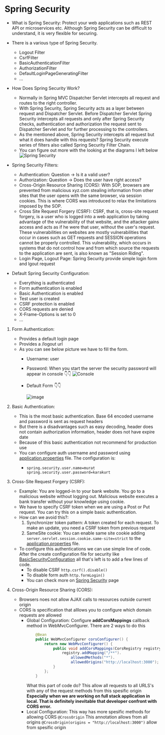 # Spring Security
* What is Spring Security: Protect your web applications such as REST API or microservices etc. Although Spring Security can be difficult to understand, it is very flexible for securing.
* There is a various type of Spring Security.
  * Logout Filter
  * CsrfFilter
  * BasicAuthenticationFilter
  * AuthorizationFilter
  * DefaultLoginPageGeneratingFilter
  * ...

* How Does Spring Security Work?
  * Normally in Spring MVC Dispatcher Servlet intercepts all request and routes to the right controller.
  * With Spring Security, Spring Security acts as a layer between request and Dispatcher Servlet. Before Dispatcher Servlet Spring Security intercepts all requests and only after Spring Security checks, authentication and authorization the request sent to Dispatcher Servlet and for further processing to the controllers.
  * As the mentioned above, Spring Security intercepts all request but what it does handle with this requests? Spring Security execute series of filters also called Spring Security Filter Chain.
  * You can figure out more with the looking at the diagrams I left below
  ![Spring Security](https://github.com/mrtkrkrt/Spring-Security/assets/55550212/66f7353f-a8a2-453b-9129-67c5f87d75a9)

* Spring Security Filters:
  * Authentication: Question -> Is it a valid user?
  * Authorization: Question -> Does the user have right access?
  * Cross-Origin Resource Sharing (CORS): With SOP, browsers are prevented from malicious xyz․com stealing information from other sites that the user opens with the same browser, via session cookies. This is where CORS was introduced to relax the limitations imposed by the SOP.
  * Cross Site Request Forgery (CSRF): CSRF, that is, cross-site request forgery, is a user who is logged into a web application by taking advantage of the vulnerability of that website, and the attacker gains access and acts as if he were that user, without the user's request. These vulnerabilities on websites are mostly vulnerabilities that occur in cases such as GET requests and SESSION operations cannot be properly controlled. This vulnerability, which occurs in systems that do not control how and from which source the requests to the application are sent, is also known as "Session Riding".
  * Login Page, Logout Page: Spring Security provide simple login form and lgout request

* Default Spring Security Configuration:
  * Everything is authenticated
  * Form authentication is enabled
  * Basic Authentication is enabled
  * Test user is created
  * CSRF protection is enabled
  * CORS requests are denied
  * X-Frame-Options is set to 0 
  * ...
  
1. Form Authentication: 
   * Provides a default login page
   * Provides a /logout url
   * As you can see below picture we have to fill the form. 
     * Username: user
     * Password: When you start the server the security password will appear in console 👇👇
      ![Console](https://github.com/mrtkrkrt/Spring-Security/assets/55550212/8da50eb5-eed8-4f9c-8f5c-520e7a9806b6)
     * Default Form 👇👇

        ![image](https://github.com/mrtkrkrt/Spring-Security/assets/55550212/ebe78f08-5bc2-4fd8-83a7-724f34cc8054)
 
2. Basic Authentication:
    * This is the most basic authentication. Base 64 encoded username and password is sent as request headers
    * But there is a disadvantages such as easy decoding, header does not contain authorization information, header does not have expire date
    * Because of this basic authentication not recommend for production use
    * You can configure auth username and password using [application.properties](src/main/resources/application.properties) file. The configuration is:
      *   ```
          spring.security.user.name=murat
          spring.security.user.password=karakurt
          ```
3. Cross-Site Request Forgery (CSRF):
    * Example: You are logged-in to your bank website. You go to a malicious website without logging out. Malicious website executes a bank transfer without your knowledge using cookie.
    * We have to specify CSRF token when we are using a Post or Put request. You can try this on a simple basic authentication.
    * How can we avoid this?:
        1. Synchronizer token pattern: A token created for each request. To make an update, you need a CSRF token from previous request
        2. SameSite cookie: You can enable same site cookie adding ``` server.servlet.session.cookie.same-site=strict ``` to the [application.properties](src/main/resources/application.properties) file.
    * To configure this authentications we can use simple line of code. After the create configuration file for security like [BasicSecurityConfiguration](src/main/java/com/springsecurity/demo/configuration/BasicSecurityConfiguration.java)
      all that's left is to add a few lines of code.
      * To disable CSRF ```http.csrf().disable()```
      * To disable form auth  ```http.formLogin()``` 
      * You can check more on [Spring Security](https://docs.spring.io/spring-security/reference/features/exploits/csrf.html) page

4. Cross-Origin Resource Sharing (CORS): 
    * Browsers noes not allow AJAX calls to resources outside current origin
    * CORS is specification that alllows you to configure which domain requests are allowed
      * Global Configuration: Configure **addCorsMappings** callback method in WebMvcConfigurer. There are 2 ways to do this
        ```java
            @Bean
            public WebMvcConfigurer corsConfigurer() {
                return new WebMvcConfigurer() {
                    public void addCorsMappings(CorsRegistry registry) {
                        registry.addMapping("/**").
                            allowedMethods("*").
                            allowedOrigins("http://localhost:3000");
                    }
                };
            }
        ```
        What this part of code do? This allow all requests to all URLS's with any of the request methods from this spesific origin
        **Especially when we are working on full stack application in local. That is definitely inevitable that developer confront with CORS error.**
      * Local Configuration: This way has more spesific methods for allowing CORS
        ```@CrossOrigin``` This annotation allows from all origins
        ```@CrossOrigin(origins = "http://localhost:3000")``` allow from spesific origin
        